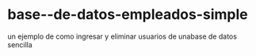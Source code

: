 # base--de-datos-empleados-simple
un ejemplo de como ingresar y eliminar usuarios de unabase de datos sencilla
